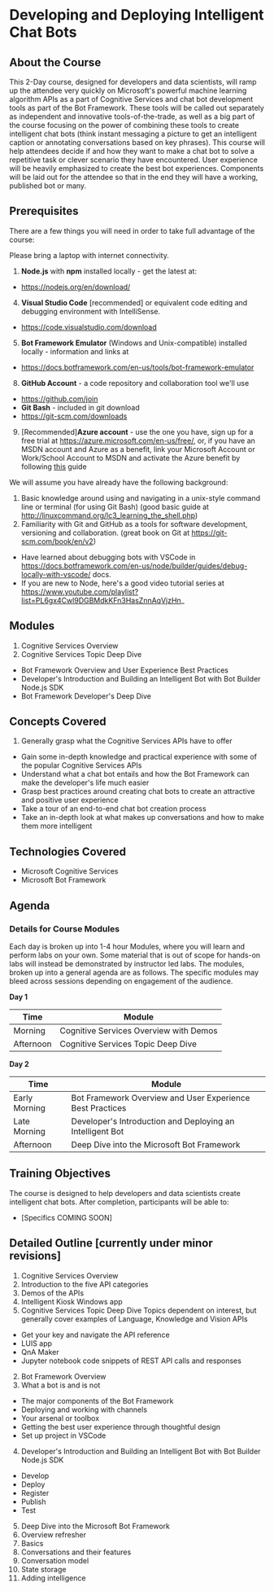 Developing and Deploying Intelligent Chat Bots 
===============================================

## About the Course

This 2-Day course, designed for developers and data scientists, will ramp up the attendee very quickly on Microsoft's powerful machine learning algorithm APIs as a part of Cognitive Services and chat bot development tools as part of the Bot Framework.  These tools will be called out separately as independent and innovative tools-of-the-trade, as well as a big part of the course focusing on the power of combining these tools to create intelligent chat bots (think instant messaging a picture to get an intelligent caption or annotating conversations based on key phrases).  This course will help attendees decide if and how they want to make a chat bot to solve a repetitive task or clever scenario they have encountered.  User experience will be heavily emphasized to create the best bot experiences.  Components will be laid out for the attendee so that in the end they will have a working, published bot or many.

## Prerequisites

There are a few things you will need in order to take full advantage of the course:

Please bring a laptop with internet connectivity.

1. **Node.js** with **npm** installed locally - get the latest at:
  * https://nodejs.org/en/download/
4. **Visual Studio Code** \[recommended\] or equivalent code editing and debugging environment with IntelliSense.  
  * https://code.visualstudio.com/download
5. **Bot Framework Emulator** (Windows and Unix-compatible) installed locally - information and links at
  * https://docs.botframework.com/en-us/tools/bot-framework-emulator
8.  **GitHub Account** - a code repository and collaboration tool we'll use
  * https://github.com/join
*  **Git Bash** - included in git download
  * https://git-scm.com/downloads
9.  [Recommended]**Azure account** - use the one you have, sign up for a free trial at https://azure.microsoft.com/en-us/free/, or, if you have an MSDN account and Azure as a benefit, link your Microsoft Account or Work/School Account to MSDN and activate the Azure benefit by following [this](https://www.visualstudio.com/en-us/docs/setup-admin/team-services/link-msdn-subscription-to-organizational-account-vs) guide

We will assume you have already have the following background:

1.  Basic knowledge around using and navigating in a unix-style command line or terminal (for using Git Bash) (good basic guide at http://linuxcommand.org/lc3_learning_the_shell.php)
2.  Familiarity with Git and GitHub as a tools for software development, versioning and collaboration. (great book on Git at https://git-scm.com/book/en/v2)
*  Have learned about debugging bots with VSCode in https://docs.botframework.com/en-us/node/builder/guides/debug-locally-with-vscode/ docs.
*  If you are new to Node, here's a good video tutorial series at https://www.youtube.com/playlist?list=PL6gx4Cwl9DGBMdkKFn3HasZnnAqVjzHn_

## Modules

1.  Cognitive Services Overview
2.  Cognitive Services Topic Deep Dive
*  Bot Framework Overview and User Experience Best Practices
*  Developer's Introduction and Building an Intelligent Bot with Bot Builder Node.js SDK
*  Bot Framework Developer's Deep Dive

## Concepts Covered

1.  Generally grasp what the Cognitive Services APIs have to offer
*  Gain some in-depth knowledge and practical experience with some of the popular Cognitive Services APIs
*  Understand what a chat bot entails and how the Bot Framework can make the developer's life much easier
*  Grasp best practices around creating chat bots to create an attractive and positive user experience
*  Take a tour of an end-to-end chat bot creation process
*  Take an in-depth look at what makes up conversations and how to make them more intelligent

## Technologies Covered

* Microsoft Cognitive Services
* Microsoft Bot Framework

## Agenda

### Details for Course Modules

Each day is broken up into 1-4 hour Modules, where you will learn and perform labs on your own. Some material that is out of scope for hands-on labs will instead be demonstrated by instructor led labs. The modules, broken up into a general agenda are as follows. The specific modules may bleed across sessions depending on engagement of the audience.

**Day 1**

| Time | Module |
| --- | --- |
| Morning | Cognitive Services Overview with Demos |
| Afternoon |  Cognitive Services Topic Deep Dive |

**Day 2**

| Time | Module |
| --- | --- |
| Early Morning | Bot Framework Overview and User Experience Best Practices |
| Late Morning | Developer's Introduction and Deploying an Intelligent Bot |
| Afternoon | Deep Dive into the Microsoft Bot Framework |

## Training Objectives

The course is designed to help developers and data scientists create intelligent chat bots. After completion, participants will be able to:
* \[Specifics COMING SOON\]

## Detailed Outline [currently under minor revisions]

1. Cognitive Services Overview
  1. Introduction to the five API categories
  2. Demos of the APIs
  2. Intelligent Kiosk Windows app
1. Cognitive Services Topic Deep Dive
    Topics dependent on interest, but generally cover examples of Language, Knowledge and Vision APIs
  - Get your key and navigate the API reference
  - LUIS app
  - QnA Maker
  - Jupyter notebook code snippets of REST API calls and responses
2. Bot Framework Overview
  1. What a bot is and is not
  * The major components of the Bot Framework
  * Deploying and working with channels
  * Your arsenal or toolbox
  * Getting the best user experience through thoughtful design
  * Set up project in VSCode
4. Developer's Introduction and Building an Intelligent Bot with Bot Builder Node.js SDK
  * Develop
  * Deploy
  * Register
  * Publish
  * Test
5. Deep Dive into the Microsoft Bot Framework
  1. Overview refresher
  3. Basics
  4. Conversations and their features
  8. Conversation model
  5. State storage
  6. Adding intelligence